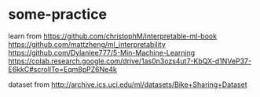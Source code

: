 # some-practice
learn from
https://github.com/christophM/interpretable-ml-book
https://github.com/mattzheng/ml_interpretability
https://github.com/Dylanlee777/5-Min-Machine-Learning
https://colab.research.google.com/drive/1as0n3ozs4ut7-KbQX-d1NVeP37-E6kkC#scrollTo=Eqm8pPZ6Ne4k

dataset from
http://archive.ics.uci.edu/ml/datasets/Bike+Sharing+Dataset
